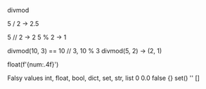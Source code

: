 divmod

5 / 2 -> 2.5

5 // 2 -> 2
5 % 2 -> 1

divmod(10, 3) == 10 // 3, 10 % 3
divmod(5, 2) -> (2, 1)

float(f'{num:.4f}')

Falsy values
int, float, bool, dict, set, str, list
0 0.0 false {} set() '' []
